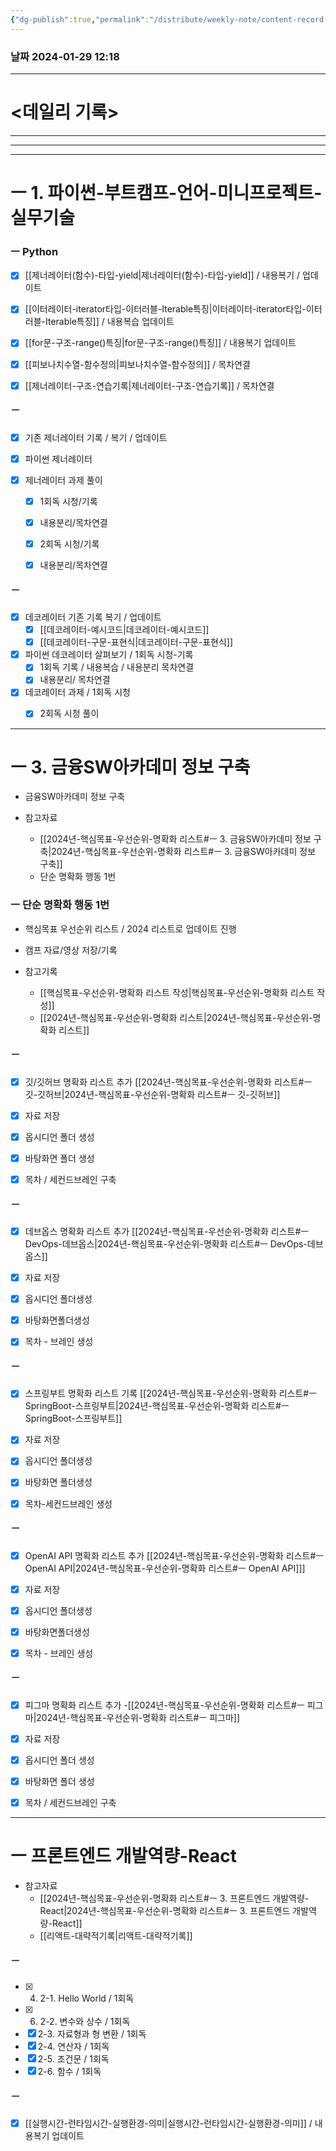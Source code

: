 ```yaml
---
{"dg-publish":true,"permalink":"/distribute/weekly-note/content-record-folder/2024-01-28-w5/","tags":["데일리-주간-기록"],"noteIcon":""}
---
```


### 날짜 2024-01-29 12:18

-------------------------------

# <데일리 기록> 


------------
---------
----
# ㅡ 1. 파이썬-부트캠프-언어-미니프로젝트-실무기술

### ㅡ Python
- [x] [[제너레이터(함수)-타입-yield\|제너레이터(함수)-타입-yield]] / 내용복기 / 업데이트
- [x] [[이터레이터-iterator타입-이터러블-Iterable특징\|이터레이터-iterator타입-이터러블-Iterable특징]] / 내용복습 업데이트
- [x] [[for문-구조-range()특징\|for문-구조-range()특징]] / 내용복기 업데이트
- [x] [[피보나치수열-함수정의\|피보나치수열-함수정의]] / 목차연결
- [x] [[제너레이터-구조-연습기록\|제너레이터-구조-연습기록]] / 목차연결


##### ㅡ
- [x] 기존 제너레이터 기록 / 복기 / 업데이트 
	
- [x] 파이썬 제너레이터
- [x] 제너레이터 과제 풀이
	- [x] 1회독 시청/기록
	- [x] 내용분리/목차연결
	- [x] 2회독 시청/기록
	- [x] 내용분리/목차연결


##### ㅡ
- [x] 데코레이터 기존 기록 복기 / 업데이트
	- [x] [[데코레이터-예시코드\|데코레이터-예시코드]] 
	- [x] [[데코레이터-구문-표현식\|데코레이터-구문-표현식]]
	
- [x] 파이썬 데코레이터 살펴보기 / 1회독 시청-기록
	- [x] 1회독 기록 / 내용복습 / 내용분리 목차연결
	- [x] 내용분리/ 목차연결
	
 - [x] 데코레이터 과제 / 1회독 시청
	 - [x] 2회독 시청 풀이


-------------
# ㅡ 3. 금융SW아카데미 정보 구축
- 금융SW아카데미 정보 구축
	
- 참고자료
	- [[2024년-핵심목표-우선순위-명확화 리스트#ㅡ 3. 금융SW아카데미 정보 구축\|2024년-핵심목표-우선순위-명확화 리스트#ㅡ 3. 금융SW아카데미 정보 구축]]
	- 단순 명확화 행동 1번
	
###  ㅡ 단순 명확화 행동 1번
- 핵심목표 우선순위 리스트 / 2024 리스트로 업데이트 진행
- 캠프 자료/영상 저장/기록
	
- 참고기록
	- [[핵심목표-우선순위-명확화 리스트 작성\|핵심목표-우선순위-명확화 리스트 작성]]
	- [[2024년-핵심목표-우선순위-명확화 리스트\|2024년-핵심목표-우선순위-명확화 리스트]]



##### ㅡ
- [x] 깃/깃허브 명확화 리스트 추가
	[[2024년-핵심목표-우선순위-명확화 리스트#ㅡ 깃-깃허브\|2024년-핵심목표-우선순위-명확화 리스트#ㅡ 깃-깃허브]]
	
- [x] 자료 저장
- [x] 옵시디언 폴더 생성
- [x] 바탕화면 폴더 생성
- [x] 목차 / 세컨드브레인 구축

##### ㅡ
- [x] 데브옵스 명확화 리스트 추가
	[[2024년-핵심목표-우선순위-명확화 리스트#ㅡ DevOps-데브옵스\|2024년-핵심목표-우선순위-명확화 리스트#ㅡ DevOps-데브옵스]]
	
- [x] 자료 저장
- [x] 옵시디언 폴더생성
- [x] 바탕화면폴더생성
- [x] 목차 - 브레인 생성


##### ㅡ
- [x] 스프링부트 명확화 리스트 기록
	[[2024년-핵심목표-우선순위-명확화 리스트#ㅡ SpringBoot-스프링부트\|2024년-핵심목표-우선순위-명확화 리스트#ㅡ SpringBoot-스프링부트]]
	
- [x] 자료 저장
- [x] 옵시디언 폴더생성
- [x] 바탕화면 폴더생성
- [x] 목차-세컨드브레인 생성


##### ㅡ
- [x]  OpenAI API 명확화 리스트 추가
	[[2024년-핵심목표-우선순위-명확화 리스트#ㅡ OpenAI API\|2024년-핵심목표-우선순위-명확화 리스트#ㅡ OpenAI API]]]
	
- [x] 자료 저장
- [x] 옵시디언 폴더생성
- [x] 바탕화면폴더생성
- [x] 목차 - 브레인 생성

##### ㅡ
- [x] 피그마 명확화 리스트 추가
	-[[2024년-핵심목표-우선순위-명확화 리스트#ㅡ 피그마\|2024년-핵심목표-우선순위-명확화 리스트#ㅡ 피그마]]
	
- [x] 자료 저장
- [x] 옵시디언 폴더 생성
- [x] 바탕화면 폴더 생성
- [x] 목차 / 세컨드브레인 구축

----
# ㅡ 프론트엔드 개발역량-React

- 참고자료
	- [[2024년-핵심목표-우선순위-명확화 리스트#ㅡ 3. 프론트엔드 개발역량-React\|2024년-핵심목표-우선순위-명확화 리스트#ㅡ 3. 프론트엔드 개발역량-React]]
	- [[리액트-대략적기록\|리액트-대략적기록]]

##### ㅡ
- [x] 4. 2-1. Hello World / 1회독
- [x] 6. 2-2. 변수와 상수 / 1회독
- [x] 2-3. 자료형과 형 변환  / 1회독
- [x] 2-4. 연산자 / 1회독
- [x] 2-5. 조건문 / 1회독
- [x] 2-6. 함수 / 1회독
##### ㅡ
- [x] [[실행시간-런타임시간-실행환경-의미\|실행시간-런타임시간-실행환경-의미]] / 내용복기  업데이트

